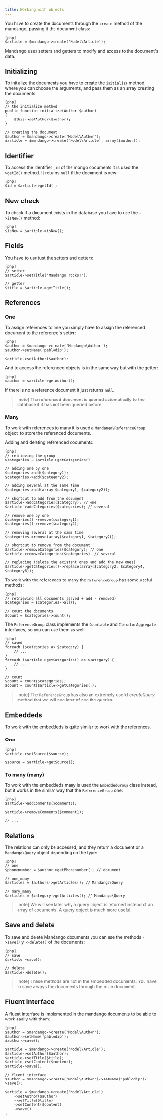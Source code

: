 ```yaml
---
title: Working with objects
---
```


You have to create the documents through the ``create`` method of the mandango,
passing it the document class:

    [php]
    $article = $mandango->create('Model\Article');

Mandango uses setters and getters to modify and access to the document's data.

Initializing
------------

To initialize the documents you have to create the ``initialize`` method, where you
can choose the arguments, and pass them as an array creating the documents:

    [php]
    // the initialize method
    public function initialize(Author $author)
    {
        $this->setAuthor($author);
    }

    // creating the document
    $author = $mandango->create('Model\Author');
    $article = $mandango->create('Model\Article', array($author));

Identifier
----------

To access the identifier ``_id`` of the mongo documents it is used the
``->getId()`` method. It returns ``null`` if the document is new:

    [php]
    $id = $article->getId();

New check
---------

To check if a document exists in the database you have to use the ``->isNew()``
method:

    [php]
    $isNew = $article->isNew();

Fields
------

You have to use just the setters and getters:

    [php]
    // setter
    $article->setTitle('Mandango rocks!');

    // getter
    $title = $article->getTitle();

References
----------

### One

To assign references to one you simply have to assign the referenced document
to the reference's setter:

    [php]
    $author = $mandango->create('Mandango\Author');
    $author->setName('pablodip');

    $article->setAuthor($author);

And to access the referenced objects is in the same way but with the getter:

    [php]
    $author = $article->getAuthor();

If there is no a reference document it just returns ``null``.

> [note]
> The referenced document is queried automatically to the database if it has
> not been queried before.

### Many

To work with references to many it is used a ``Mandango\ReferenceGroup`` object,
to store the referenced documents.

Adding and deleting referenced documents:

    [php]
    // retrieving the group
    $categories = $article->getCategories();

    // adding one by one
    $categories->add($category1);
    $categories->add($category2);

    // adding several at the same time
    $categories->add(array($category1, $category2));

    // shortcut to add from the document
    $article->addCategories($category); // one
    $article->addCategories($categories); // several

    // remove one by one
    $categories()->remove($category1);
    $categories()->remove($category2);

    // removing several at the same time
    $categories->remove(array($category1, $category2));

    // shortcut to remove from the document
    $article->removeCategories($category); // one
    $article->removeCategories($categories); // several

    // replacing (delete the existent ones and add the new ones)
    $article->getCategories()->replace(array($category2, $category4, $category6));

To work with the references to many the ``ReferenceGroup`` has some useful methods:

    [php]
    // retrieving all documents (saved + add - removed)
    $categories = $categories->all();

    // count the documents
    $count = $categories->count();

The ``ReferenceGroup`` class implements the ``Countable`` and ``IteratorAggregate``
interfaces, so you can use them as well:

    [php]
    // saved
    foreach ($categories as $category) {
        // ...
    }
    foreach ($article->getCategories() as $category) {
        // ...
    }

    // count
    $count = count($categories);
    $count = count($article->getCategories());

> [note]
> The ``ReferenceGroup`` has also an extremely useful *createQuery* method that we will see
> later of see the queries.

Embeddeds
---------

To work with the embeddeds is quite similar to work with the references.

### One

    [php]
    $article->setSource($source);

    $source = $article->getSource();

### To many (many)

To work with the embeddeds many is used the ``EmbeddedGroup`` class instead, but
it works in the similar way that the ``ReferenceGroup`` one:

    [php]
    $article->addComments($comment1);

    $article->removeComments($comment1);

    // ...


Relations
---------

The relations can only be accessed, and they return a document or a
``Mandango\Query`` object depending on the type:

    [php]
    // one
    $phonenumber = $author->getPhonenumber(); // document

    // one_many
    $articles = $authors->getArticles(); // Mandango\Query

    // many_many
    $articles = $category->getArticles(); // Mandango\Query

> [note]
> We will see later why a query object is returned instead of an array
> of documents. A query object is much more useful.

Save and delete
---------------

To save and delete Mandango documents you can use the methods
``->save()`` y ``->delete()`` of the documents:

    [php]
    // save
    $article->save();

    // delete
    $article->delete();

> [note]
> These methods are not in the embedded documents. You have to save always
> the documents through the main document.

Fluent interface
----------------

A fluent interface is implemented in the mandango documents to be able to work
easily with them:

    [php]
    $author = $mandango->create('Model\Author');
    $author->setName('pablodip');
    $author->save();

    $article = $mandango->create('Model\Article');
    $article->setAuthor($author);
    $article->setTitle($title);
    $article->setContent($content);
    $article->save();

    // fluent interface
    $author = $mandango->create('Model\Author')->setName('pablodip')->save();

    $article = $mandango->create('Model\Article')
        ->setAuthor($author)
        ->setTitle($title)
        ->setContent($content)
        ->save()
    ;